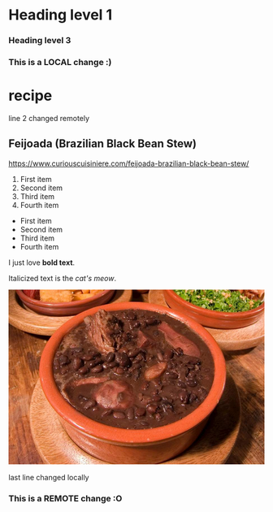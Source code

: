 # Heading level 1
### Heading level 3
### This is a LOCAL change :)
# recipe
line 2 changed remotely
## Feijoada (Brazilian Black Bean Stew)

 https://www.curiouscuisiniere.com/feijoada-brazilian-black-bean-stew/

1. First item
2. Second item
3. Third item
4. Fourth item

- First item
- Second item
- Third item
- Fourth item

I just love **bold text**.

Italicized text is the *cat's meow*.

![Feijoada image](feijoadaimage.jpg)

last line changed locally
### This is a REMOTE change :O
